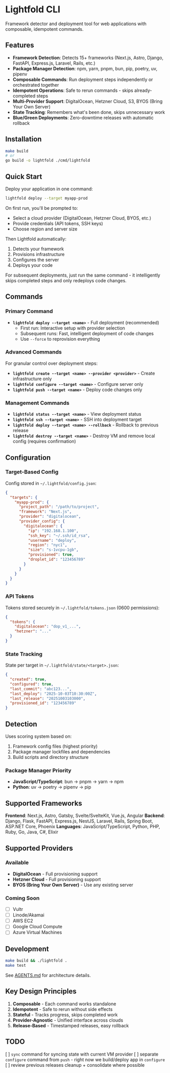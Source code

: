 # Lightfold CLI

Framework detector and deployment tool for web applications with composable, idempotent commands.

## Features

- **Framework Detection**: Detects 15+ frameworks (Next.js, Astro, Django, FastAPI, Express.js, Laravel, Rails, etc.)
- **Package Manager Detection**: npm, yarn, pnpm, bun, pip, poetry, uv, pipenv
- **Composable Commands**: Run deployment steps independently or orchestrated together
- **Idempotent Operations**: Safe to rerun commands - skips already-completed steps
- **Multi-Provider Support**: DigitalOcean, Hetzner Cloud, S3, BYOS (Bring Your Own Server)
- **State Tracking**: Remembers what's been done, skips unnecessary work
- **Blue/Green Deployments**: Zero-downtime releases with automatic rollback

## Installation

```bash
make build
# or
go build -o lightfold ./cmd/lightfold
```

## Quick Start

Deploy your application in one command:

```bash
lightfold deploy --target myapp-prod
```

On first run, you'll be prompted to:
- Select a cloud provider (DigitalOcean, Hetzner Cloud, BYOS, etc.)
- Provide credentials (API tokens, SSH keys)
- Choose region and server size

Then Lightfold automatically:
1. Detects your framework
2. Provisions infrastructure
3. Configures the server
4. Deploys your code

For subsequent deployments, just run the same command - it intelligently skips completed steps and only redeploys code changes.

## Commands

### Primary Command

- **`lightfold deploy --target <name>`** - Full deployment (recommended)
  - First run: Interactive setup with provider selection
  - Subsequent runs: Fast, intelligent deployment of code changes
  - Use `--force` to reprovision everything

### Advanced Commands

For granular control over deployment steps:

- **`lightfold create --target <name> --provider <provider>`** - Create infrastructure only
- **`lightfold configure --target <name>`** - Configure server only
- **`lightfold push --target <name>`** - Deploy code changes only

### Management Commands

- **`lightfold status --target <name>`** - View deployment status
- **`lightfold ssh --target <name>`** - SSH into deployment target
- **`lightfold deploy --target <name> --rollback`** - Rollback to previous release
- **`lightfold destroy --target <name>`** - Destroy VM and remove local config (requires confirmation)

## Configuration

### Target-Based Config

Config stored in `~/.lightfold/config.json`:

```json
{
  "targets": {
    "myapp-prod": {
      "project_path": "/path/to/project",
      "framework": "Next.js",
      "provider": "digitalocean",
      "provider_config": {
        "digitalocean": {
          "ip": "192.168.1.100",
          "ssh_key": "~/.ssh/id_rsa",
          "username": "deploy",
          "region": "nyc1",
          "size": "s-1vcpu-1gb",
          "provisioned": true,
          "droplet_id": "123456789"
        }
      }
    }
  }
}
```

### API Tokens

Tokens stored securely in `~/.lightfold/tokens.json` (0600 permissions):

```json
{
  "tokens": {
    "digitalocean": "dop_v1_...",
    "hetzner": "..."
  }
}
```

### State Tracking

State per target in `~/.lightfold/state/<target>.json`:

```json
{
  "created": true,
  "configured": true,
  "last_commit": "abc123...",
  "last_deploy": "2025-10-03T10:30:00Z",
  "last_release": "20251003103000",
  "provisioned_id": "123456789"
}
```


## Detection

Uses scoring system based on:
1. Framework config files (highest priority)
2. Package manager lockfiles and dependencies
3. Build scripts and directory structure

### Package Manager Priority
- **JavaScript/TypeScript**: bun → pnpm → yarn → npm
- **Python**: uv → poetry → pipenv → pip

## Supported Frameworks

**Frontend**: Next.js, Astro, Gatsby, Svelte/SvelteKit, Vue.js, Angular
**Backend**: Django, Flask, FastAPI, Express.js, NestJS, Laravel, Rails, Spring Boot, ASP.NET Core, Phoenix
**Languages**: JavaScript/TypeScript, Python, PHP, Ruby, Go, Java, C#, Elixir

## Supported Providers

### Available
- **DigitalOcean** - Full provisioning support
- **Hetzner Cloud** - Full provisioning support
- **BYOS (Bring Your Own Server)** - Use any existing server

### Coming Soon
- [ ] Vultr
- [ ] Linode/Akamai
- [ ] AWS EC2
- [ ] Google Cloud Compute
- [ ] Azure Virtual Machines

## Development

```bash
make build && ./lightfold .
make test
```

See [AGENTS.md](AGENTS.md) for architecture details.

## Key Design Principles

1. **Composable** - Each command works standalone
2. **Idempotent** - Safe to rerun without side effects
3. **Stateful** - Tracks progress, skips completed work
4. **Provider-Agnostic** - Unified interface across clouds
5. **Release-Based** - Timestamped releases, easy rollback


## TODO
[ ] `sync` command for syncing state with current VM provider
[ ] separate `configure` command from `push` - right now we build/deploy app in `configure`
[ ] review previous releases cleanup + consolidate where possible